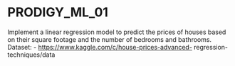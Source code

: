 # PRODIGY_ML_01
Implement a linear regression model to predict the prices of houses based on their square footage and the number of bedrooms and bathrooms. Dataset: - https://www.kaggle.com/c/house-prices-advanced- regression-techniques/data
